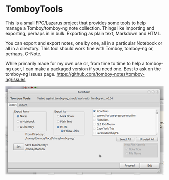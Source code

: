 TomboyTools
===========



This is a small FPC/Lazarus project that provides some tools to help manage a Tomboy/tomboy-ng note collection. Things like importing and exporting, perhaps in in bulk. Exporting as plain text, Markdown and HTML.



You can export and export notes, one by one, all in a particular Notebook or all in a directory.  This tool should work fine with Tomboy, tomboy-ng or, perhaps, G-Note.



While primarily made for my own use or, from time to time to help a tomboy-ng user, I can make a packaged version if you need one. Best to ask on the tomboy-ng issues page. https://github.com/tomboy-notes/tomboy-ng/issues



<p align="center"><img src="https://github.com/davidbannon/TomboyTools/blob/master/Gallery/TTScreen.png"></p>
